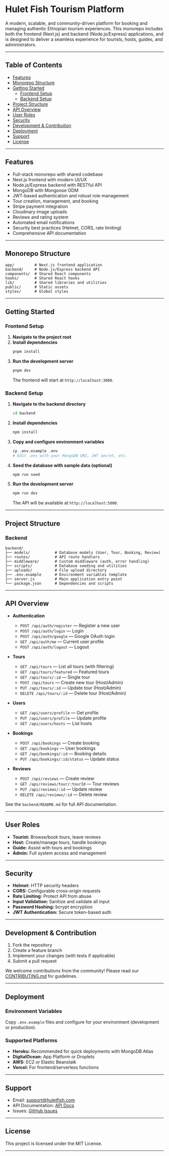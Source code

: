 # Hulet Fish Tourism Platform

A modern, scalable, and community-driven platform for booking and managing authentic Ethiopian  tourism experiences. This monorepo includes both the frontend (Next.js) and backend (Node.js/Express) applications, and is designed to deliver a seamless experience for tourists, hosts, guides, and administrators.

---

## Table of Contents

- [Features](#features)
- [Monorepo Structure](#monorepo-structure)
- [Getting Started](#getting-started)
  - [Frontend Setup](#frontend-setup)
  - [Backend Setup](#backend-setup)
- [Project Structure](#project-structure)
- [API Overview](#api-overview)
- [User Roles](#user-roles)
- [Security](#security)
- [Development & Contribution](#development--contribution)
- [Deployment](#deployment)
- [Support](#support)
- [License](#license)

---

## Features

- Full-stack monorepo with shared codebase
- Next.js frontend with modern UI/UX
- Node.js/Express backend with RESTful API
- MongoDB with Mongoose ODM
- JWT-based authentication and robust role management
- Tour creation, management, and booking
- Stripe payment integration
- Cloudinary image uploads
- Reviews and rating system
- Automated email notifications
- Security best practices (Helmet, CORS, rate limiting)
- Comprehensive API documentation

---

## Monorepo Structure

```
app/         # Next.js frontend application
backend/     # Node.js/Express backend API
components/  # Shared React components
hooks/       # Shared React hooks
lib/         # Shared libraries and utilities
public/      # Static assets
styles/      # Global styles
```

---

## Getting Started

### Frontend Setup

1. **Navigate to the project root**
2. **Install dependencies**
   ```bash
   pnpm install
   ```
3. **Run the development server**
   ```bash
   pnpm dev
   ```
   The frontend will start at `http://localhost:3000`.

### Backend Setup

1. **Navigate to the backend directory**
   ```bash
   cd backend
   ```
2. **Install dependencies**
   ```bash
   npm install
   ```
3. **Copy and configure environment variables**
   ```bash
   cp .env.example .env
   # Edit .env with your MongoDB URI, JWT secret, etc.
   ```
4. **Seed the database with sample data (optional)**
   ```bash
   npm run seed
   ```
5. **Run the development server**
   ```bash
   npm run dev
   ```
   The API will be available at `http://localhost:5000`.

---

## Project Structure

### Backend

```
backend/
├── models/           # Database models (User, Tour, Booking, Review)
├── routes/           # API route handlers
├── middleware/       # Custom middleware (auth, error handling)
├── scripts/          # Database seeding and utilities
├── uploads/          # File upload directory
├── .env.example      # Environment variables template
├── server.js         # Main application entry point
└── package.json      # Dependencies and scripts
```

---

## API Overview

- **Authentication**
  - `POST /api/auth/register` — Register a new user
  - `POST /api/auth/login` — Login
  - `POST /api/auth/google` — Google OAuth login
  - `GET /api/auth/me` — Current user profile
  - `POST /api/auth/logout` — Logout

- **Tours**
  - `GET /api/tours` — List all tours (with filtering)
  - `GET /api/tours/featured` — Featured tours
  - `GET /api/tours/:id` — Single tour
  - `POST /api/tours` — Create new tour (Host/Admin)
  - `PUT /api/tours/:id` — Update tour (Host/Admin)
  - `DELETE /api/tours/:id` — Delete tour (Host/Admin)

- **Users**
  - `GET /api/users/profile` — Get profile
  - `PUT /api/users/profile` — Update profile
  - `GET /api/users/hosts` — List hosts

- **Bookings**
  - `POST /api/bookings` — Create booking
  - `GET /api/bookings` — User bookings
  - `GET /api/bookings/:id` — Booking details
  - `PUT /api/bookings/:id/status` — Update status

- **Reviews**
  - `POST /api/reviews` — Create review
  - `GET /api/reviews/tour/:tourId` — Tour reviews
  - `PUT /api/reviews/:id` — Update review
  - `DELETE /api/reviews/:id` — Delete review

See the `backend/README.md` for full API documentation.

---

## User Roles

- **Tourist:** Browse/book tours, leave reviews
- **Host:** Create/manage tours, handle bookings
- **Guide:** Assist with tours and bookings
- **Admin:** Full system access and management

---

## Security

- **Helmet:** HTTP security headers
- **CORS:** Configurable cross-origin requests
- **Rate Limiting:** Protect API from abuse
- **Input Validation:** Sanitize and validate all input
- **Password Hashing:** bcrypt encryption
- **JWT Authentication:** Secure token-based auth

---

## Development & Contribution

1. Fork the repository
2. Create a feature branch
3. Implement your changes (with tests if applicable)
4. Submit a pull request

We welcome contributions from the community! Please read our [CONTRIBUTING.md](CONTRIBUTING.md) for guidelines.

---

## Deployment

### Environment Variables

Copy `.env.example` files and configure for your environment (development or production).

### Supported Platforms

- **Heroku:** Recommended for quick deployments with MongoDB Atlas
- **DigitalOcean:** App Platform or Droplets
- **AWS:** EC2 or Elastic Beanstalk
- **Vercel:** For frontend/serverless functions

---

## Support

- Email: [support@huletfish.com](mailto:support@huletfish.com)
- API Documentation: [API Docs](https://api.huletfish.com/docs)
- Issues: [GitHub Issues](https://github.com/hulet-fish-tourism/issues)

---

## License

This project is licensed under the MIT License.

---

